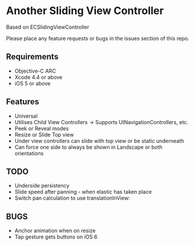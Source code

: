 # Another Sliding View Controller #

Based on ECSlidingViewController

Please place any feature requests or bugs in the issues section of this repo.

## Requirements ##

- Objective-C ARC
- Xcode 4.4 or above
- iOS 5 or above

## Features ##

- Universal
- Utilises Child View Controllers -> Supports UINavigationControllers, etc.
- Peek or Reveal modes
- Resize or Slide Top view
- Under view controllers can slide with top view or be static underneath
- Can force one side to always be shown in Landscape or both orientations

## TODO ##

- Underside persistency
- Slide speed after panning - when elastic has taken place
- Switch pan calculation to use translationInView:

## BUGS ##

- Anchor animation when on resize
- Tap gesture gets buttons on iOS 6